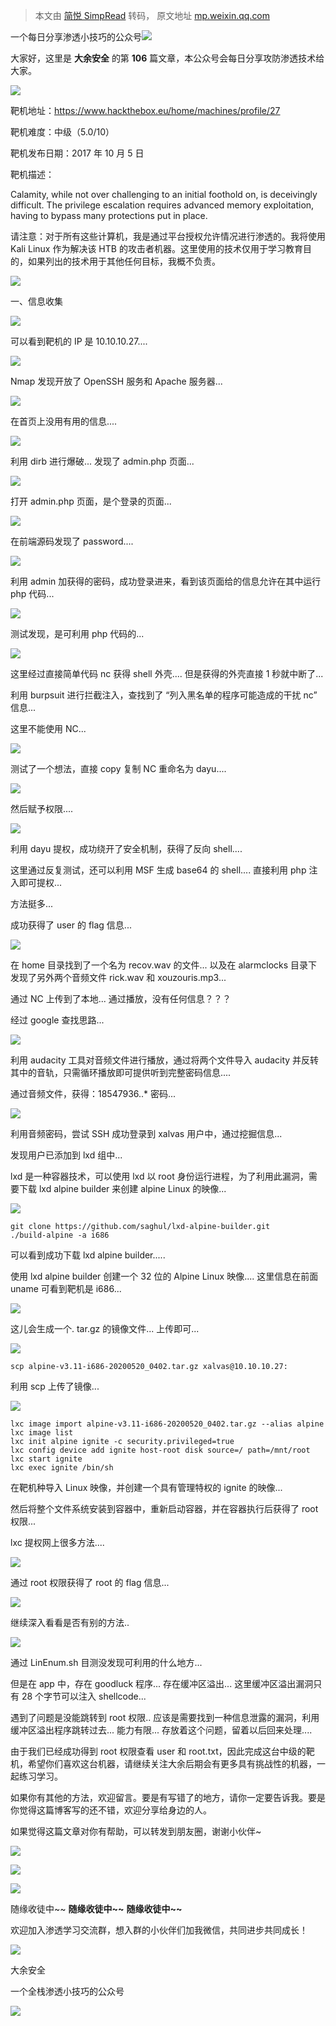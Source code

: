> 本文由 [简悦 SimpRead](http://ksria.com/simpread/) 转码， 原文地址 [mp.weixin.qq.com](https://mp.weixin.qq.com/s/3PvX5Cz04odUkInPbPUi9g)

一个每日分享渗透小技巧的公众号![](https://mmbiz.qpic.cn/mmbiz_png/O7dWXt4o5KPTQKiaXksbZia7PmHLPX2vnCWsznInTj3b9TFYtTDIYG6lDGJZYYSv72NsVWF24Kjlo4MT29tEOQSg/640?wx_fmt=png)

  

  

大家好，这里是 **大余安全** 的第 **106** 篇文章，本公众号会每日分享攻防渗透技术给大家。

![](https://mmbiz.qpic.cn/mmbiz_png/QkjvmbC1CD0zJ9hBlrElSv4ZqETGn3otCM8UZsEBuQBYVeoI2ibx5W6ZXPchGjiaGLjyicLfp0en3M5ibRfvG04pag/640?wx_fmt=png)

靶机地址：https://www.hackthebox.eu/home/machines/profile/27

靶机难度：中级（5.0/10）

靶机发布日期：2017 年 10 月 5 日

靶机描述：

Calamity, while not over challenging to an initial foothold on, is deceivingly difficult. The privilege escalation requires advanced memory exploitation, having to bypass many protections put in place.

请注意：对于所有这些计算机，我是通过平台授权允许情况进行渗透的。我将使用 Kali Linux 作为解决该 HTB 的攻击者机器。这里使用的技术仅用于学习教育目的，如果列出的技术用于其他任何目标，我概不负责。

![](https://mmbiz.qpic.cn/mmbiz_png/D7MJlTPSSr6Oa72xMxnt7RPsQtO1D57IAib9HJAvDCTkxtAqwY6KZACpmdKNmDicNjb0hKiaicZIx1F1gnibbJ0Zmmw/640?wx_fmt=png)

一、信息收集

![](https://mmbiz.qpic.cn/mmbiz_png/O7dWXt4o5KMZsoDmnZYUbSvC8kkkDbVD0DDiayCTCxSYialE7pvtfE1icvdmDCf8xW3XP25yELuDljfmoQFjHapKg/640?wx_fmt=png)

可以看到靶机的 IP 是 10.10.10.27....

![](https://mmbiz.qpic.cn/mmbiz_png/O7dWXt4o5KMZsoDmnZYUbSvC8kkkDbVD2C0x6LickEbGOZcx4rDjvQuiaJZwKkC1VU1ribPTa16xHq493WzFaqMJg/640?wx_fmt=png)

Nmap 发现开放了 OpenSSH 服务和 Apache 服务器...

![](https://mmbiz.qpic.cn/mmbiz_png/O7dWXt4o5KMZsoDmnZYUbSvC8kkkDbVDicZgVMic82CO9L7CNbUpgUPHoHAMgacjsxbeP2Uste8KhnvD2CWib8nCw/640?wx_fmt=png)

在首页上没用有用的信息....

![](https://mmbiz.qpic.cn/mmbiz_png/O7dWXt4o5KMZsoDmnZYUbSvC8kkkDbVDkIUf0TLucYh4KFBYARibpZcFSr3QbJStDktBuOzVN86BoNz29AdNNIg/640?wx_fmt=png)

利用 dirb 进行爆破... 发现了 admin.php 页面...

![](https://mmbiz.qpic.cn/mmbiz_png/O7dWXt4o5KMZsoDmnZYUbSvC8kkkDbVDwZM3ZEbPUr4uu51HMUQ1mWO3s8KSv0Egf0lIGpc2rfk7icylmOnOBZg/640?wx_fmt=png)

打开 admin.php 页面，是个登录的页面...

![](https://mmbiz.qpic.cn/mmbiz_png/O7dWXt4o5KMZsoDmnZYUbSvC8kkkDbVDAmuqOfFSmU2h5I023BxKhpHlRXicqAhkgUAFlEvhibIJacuapdGre1JA/640?wx_fmt=png)

在前端源码发现了 password....

![](https://mmbiz.qpic.cn/mmbiz_png/O7dWXt4o5KMZsoDmnZYUbSvC8kkkDbVDoKwXNK36M38V4ds2TbLJJJWFmBleOe77tWJprha3pELhZm1kPpItlw/640?wx_fmt=png)

利用 admin 加获得的密码，成功登录进来，看到该页面给的信息允许在其中运行 php 代码...

![](https://mmbiz.qpic.cn/mmbiz_png/O7dWXt4o5KMZsoDmnZYUbSvC8kkkDbVDXyezxZJGpl3fz4W5ZAqqzceySs1omsCzLzTxfw9CHBIiaN0KYiciasz9g/640?wx_fmt=png)

测试发现，是可利用 php 代码的...

![](https://mmbiz.qpic.cn/mmbiz_png/O7dWXt4o5KMZsoDmnZYUbSvC8kkkDbVDoqOPxjS8ic67X1YHxpFVrG1p9ecjZT2XGQGL2WnTfWtxTko8lW1xZNQ/640?wx_fmt=png)

这里经过直接简单代码 nc 获得 shell 外壳.... 但是获得的外壳直接 1 秒就中断了...

利用 burpsuit 进行拦截注入，查找到了 “列入黑名单的程序可能造成的干扰 nc” 信息...

这里不能使用 NC...

![](https://mmbiz.qpic.cn/mmbiz_png/O7dWXt4o5KMZsoDmnZYUbSvC8kkkDbVDeukUDahODzVU8NF97PNLvHLogOzqFg8tG3vDG73qYlDIhRicgaOz9jg/640?wx_fmt=png)

测试了一个想法，直接 copy 复制 NC 重命名为 dayu....

![](https://mmbiz.qpic.cn/mmbiz_png/O7dWXt4o5KMZsoDmnZYUbSvC8kkkDbVDmEGnI16syVa7SQlgguSYicAawVyeLdCEickHw3pItIt3kw8GwbaQIoCg/640?wx_fmt=png)

然后赋予权限....

![](https://mmbiz.qpic.cn/mmbiz_png/O7dWXt4o5KMZsoDmnZYUbSvC8kkkDbVDX9LVDml9IvM50HdWNGgyj00Isu0KV70rU8Y5tae2ZtEmt9W5EOd3tA/640?wx_fmt=png)

利用 dayu 提权，成功绕开了安全机制，获得了反向 shell....

这里通过反复测试，还可以利用 MSF 生成 base64 的 shell.... 直接利用 php 注入即可提权...

方法挺多...

成功获得了 user 的 flag 信息...

![](https://mmbiz.qpic.cn/mmbiz_png/O7dWXt4o5KMZsoDmnZYUbSvC8kkkDbVDTdHjJibCO8nsj1q2s7o9vwDd4FxQv4UsudxFAm7Bw8QcCoUHe8l1clg/640?wx_fmt=png)

在 home 目录找到了一个名为 recov.wav 的文件... 以及在 alarmclocks 目录下发现了另外两个音频文件 rick.wav 和 xouzouris.mp3...

通过 NC 上传到了本地... 通过播放，没有任何信息？？？

经过 google 查找思路...

![](https://mmbiz.qpic.cn/mmbiz_png/O7dWXt4o5KMZsoDmnZYUbSvC8kkkDbVDXYV5U8jXtiamEcVAQ5Iz3OibvOfynNrhTJfjINVnOsAYvOia9MzvmwZ0A/640?wx_fmt=png)

利用 audacity 工具对音频文件进行播放，通过将两个文件导入 audacity 并反转其中的音轨，只需循环播放即可提供听到完整密码信息....

通过音频文件，获得：18547936..* 密码...

![](https://mmbiz.qpic.cn/mmbiz_png/O7dWXt4o5KMZsoDmnZYUbSvC8kkkDbVDyToABQYN8Bg9sWtV27ic9ib8XqHI17FGtiaOv6jx3e8BceW4WnGdOKHHg/640?wx_fmt=png)

利用音频密码，尝试 SSH 成功登录到 xalvas 用户中，通过挖掘信息...

发现用户已添加到 lxd 组中...

lxd 是一种容器技术，可以使用 lxd 以 root 身份运行进程，为了利用此漏洞，需要下载 lxd alpine builder 来创建 alpine Linux 的映像...

![](https://mmbiz.qpic.cn/mmbiz_png/O7dWXt4o5KMZsoDmnZYUbSvC8kkkDbVDzxdibIREuRzQATeqpicSib9YryUdwE9cNTc2Y3bY2p59R4TZBicRHOickXw/640?wx_fmt=png)

```
git clone https://github.com/saghul/lxd-alpine-builder.git
./build-alpine -a i686
```

可以看到成功下载 lxd alpine builder.....

使用 lxd alpine builder 创建一个 32 位的 Alpine Linux 映像.... 这里信息在前面 uname 可看到靶机是 i686...

![](https://mmbiz.qpic.cn/mmbiz_png/O7dWXt4o5KMZsoDmnZYUbSvC8kkkDbVDCzYmROMkqKFPp6nMlDedYqK0yReYvL9Hjpg0yIPxoFok7IDuN4oZ5Q/640?wx_fmt=png)

这儿会生成一个. tar.gz 的镜像文件... 上传即可...

![](https://mmbiz.qpic.cn/mmbiz_png/O7dWXt4o5KMZsoDmnZYUbSvC8kkkDbVDlxayNpfhibB5VUu7wVcmPpTo4n2yd1Nia2T9fudDJfhvLGdibQ1We65SA/640?wx_fmt=png)

```
scp alpine-v3.11-i686-20200520_0402.tar.gz xalvas@10.10.10.27:
```

利用 scp 上传了镜像...

![](https://mmbiz.qpic.cn/mmbiz_png/O7dWXt4o5KMZsoDmnZYUbSvC8kkkDbVDgWGPMcTvBQiaDe8XKgk0FtlpDV1BzzBqiaqFaiaMPNLLRUsbjQVZiaTFEQ/640?wx_fmt=png)

```
lxc image import alpine-v3.11-i686-20200520_0402.tar.gz --alias alpine
lxc image list
lxc init alpine ignite -c security.privileged=true
lxc config device add ignite host-root disk source=/ path=/mnt/root
lxc start ignite
lxc exec ignite /bin/sh
```

在靶机种导入 Linux 映像，并创建一个具有管理特权的 ignite 的映像...  

然后将整个文件系统安装到容器中，重新启动容器，并在容器执行后获得了 root 权限...

lxc 提权网上很多方法....

![](https://mmbiz.qpic.cn/mmbiz_png/O7dWXt4o5KMZsoDmnZYUbSvC8kkkDbVDJyyDbSltoVfmuFbpTdicNf7bsxO3ClfwIVgS9dqia3ozUDTichhHXnLuA/640?wx_fmt=png)

通过 root 权限获得了 root 的 flag 信息...

![](https://mmbiz.qpic.cn/mmbiz_png/O7dWXt4o5KMZsoDmnZYUbSvC8kkkDbVDKlibAm6uBOVhNf9Aa5uWbBOsC7YPaJZMN0WYM2eoTGB0HjtZsV9moJw/640?wx_fmt=png)

继续深入看看是否有别的方法..

![](https://mmbiz.qpic.cn/sz_mmbiz_png/2HdeXfkKTZwpicwe5riaGpM6GQ52aA3Xguic1iaiakS5WCYu2mj57racBicPlbrH21Pz7p0Vyx1SU74MfVhkqhBGonTg/640?wx_fmt=png)

通过 LinEnum.sh 目测没发现可利用的什么地方...

但是在 app 中，存在 goodluck 程序... 存在缓冲区溢出... 这里缓冲区溢出漏洞只有 28 个字节可以注入 shellcode...

遇到了问题是没能跳转到 root 权限.. 应该是需要找到一种信息泄露的漏洞，利用缓冲区溢出程序跳转过去... 能力有限... 存放着这个问题，留着以后回来处理....

由于我们已经成功得到 root 权限查看 user 和 root.txt，因此完成这台中级的靶机，希望你们喜欢这台机器，请继续关注大余后期会有更多具有挑战性的机器，一起练习学习。

如果你有其他的方法，欢迎留言。要是有写错了的地方，请你一定要告诉我。要是你觉得这篇博客写的还不错，欢迎分享给身边的人。

如果觉得这篇文章对你有帮助，可以转发到朋友圈，谢谢小伙伴~

![](https://mmbiz.qpic.cn/mmbiz_png/c5xrRn4430AnqkfAJc38Vpnc5XiaADLTjiciciaibYU4EHw3Nuh7YMtuB0hz3sb8Em9iatt5skAsibuuysPLdLY5LtWOw/640?wx_fmt=png)

![](https://mmbiz.qpic.cn/mmbiz_png/p3lIbvldZiabdI5iaCb3icRhtygUuo2sp6Hcdq0ANlpy5W3gL628uq032jsoVnGnl6HdGrgDXjfazFtkp6IInibDdQ/640?wx_fmt=png)

![](https://mmbiz.qpic.cn/mmbiz_png/O7dWXt4o5KPqjaFWwyrrhiciahSpOibxqKvSIFX0iaPcG00CjYIwQDwIDeIicmFMlOVNyhWYVSE8pJK566UK3YOUNWQ/640?wx_fmt=png)

随缘收徒中~~ **随缘收徒中~~** **随缘收徒中~~**

欢迎加入渗透学习交流群，想入群的小伙伴们加我微信，共同进步共同成长！

![](https://mmbiz.qpic.cn/mmbiz_png/ndicuTO22p6ibN1yF91ZicoggaJJZX3vQ77Vhx81O5GRyfuQoBRjpaUyLOErsSo8PwNYlT1XzZ6fbwQuXBRKf4j3Q/640?wx_fmt=png)  

大余安全

一个全栈渗透小技巧的公众号

![](https://mmbiz.qpic.cn/mmbiz_png/O7dWXt4o5KPTQKiaXksbZia7PmHLPX2vnCSsnsc7MHh257oYRic1MOT8qibABNUEnTq9DUL7QBwnS52EheJf4m8iaTQ/640?wx_fmt=png)